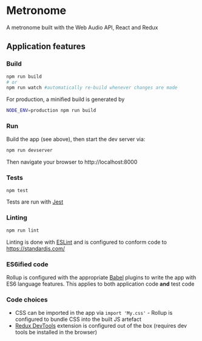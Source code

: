 # Metronome

A metronome built with the Web Audio API, React and Redux

## Application features

### Build

```bash
npm run build
# or
npm run watch #automatically re-build whenever changes are made
```

For production, a minified build is generated by
```bash
NODE_ENV=production npm run build
```

### Run

Build the app (see above), then start the dev server via:

```bash
npm run devserver
```

Then navigate your browser to http://localhost:8000

### Tests

```bash
npm test
```
Tests are run with [Jest](https://facebook.github.io/jest/)

### Linting

```bash
npm run lint
```

Linting is done with [ESLint](https://eslint.org/) and is configured to conform code to https://standardjs.com/

### ES6ified code

Rollup is configured with the appropriate [Babel](https://babeljs.io/) plugins to write the app with ES6 language features. This applies to both application code **and** test code

### Code choices

- CSS can be imported in the app via `import 'My.css'` - Rollup is configured to bundle CSS into the built JS artefact
- [Redux DevTools](https://github.com/zalmoxisus/redux-devtools-extension) extension is configured out of the box (requires dev tools be installed in the browser)
